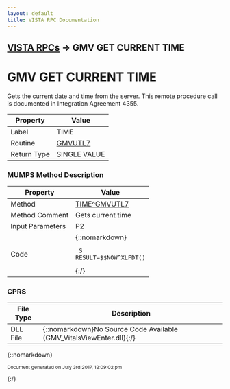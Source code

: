 ```yaml
---
layout: default
title: VISTA RPC Documentation
---
```


## [VISTA RPCs](TableOfContents) &#8594; GMV GET CURRENT TIME
# GMV GET CURRENT TIME

Gets the current date and time from the server. This remote procedure call is documented in Integration Agreement 4355.

Property | Value
--- | ---
Label | TIME
Routine | [GMVUTL7](http://code.osehra.org/dox/Routine_GMVUTL7_source.html)
Return Type | SINGLE VALUE




### MUMPS Method Description

Property | Value
--- | ---
Method | [TIME^GMVUTL7](http://code.osehra.org/dox/Routine_GMVUTL7_source.html)
Method Comment | Gets current time
Input Parameters | P2
Code | {::nomarkdown}<pre><code> S RESULT=$$NOW^XLFDT()<br/></code></pre>{:/}



### CPRS

File Type | Description
--- | ---
DLL File | {::nomarkdown}No Source Code Available (GMV_VitalsViewEnter.dll){:/}

{::nomarkdown} <br/><p style="font-size: 11px">Document generated on July 3rd 2017, 12:09:02 pm</p>{:/}